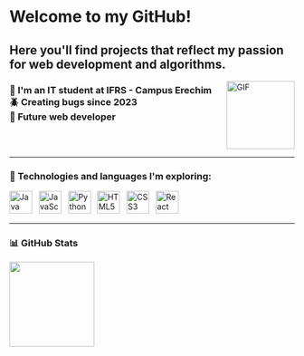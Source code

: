 <h1 align="left">Welcome to my GitHub!</h1>
<h2>Here you'll find projects that reflect my passion for web development and algorithms.</h2>

<img align="right" width="120" src="https://pa1.aminoapps.com/7556/290db318026cf9d2f2bb3b9c817b06c127a873b4r1-300-300_00.gif" alt="GIF" />

<h3 align="left">🏫 I'm an IT student at IFRS - Campus Erechim<br>🪲 Creating bugs since 2023<br>🧟 Future web developer</h3>

<br clear="right"/>

---

<h3 align="left">🧠 Technologies and languages I'm exploring:</h3>

<p align="left">
  <img src="https://cdn.jsdelivr.net/gh/devicons/devicon/icons/java/java-original.svg" width="40" alt="Java" />
  &nbsp;
  <img src="https://cdn.jsdelivr.net/gh/devicons/devicon/icons/javascript/javascript-original.svg" width="40" alt="JavaScript" />
  &nbsp;
  <img src="https://cdn.jsdelivr.net/gh/devicons/devicon/icons/python/python-original.svg" width="40" alt="Python" />
  &nbsp;
  <img src="https://cdn.jsdelivr.net/gh/devicons/devicon/icons/html5/html5-original.svg" width="40" alt="HTML5" />
  &nbsp;
  <img src="https://cdn.jsdelivr.net/gh/devicons/devicon/icons/css3/css3-original.svg" width="40" alt="CSS3" />
  &nbsp;
  <img src="https://cdn.jsdelivr.net/gh/devicons/devicon/icons/react/react-original.svg" width="40" alt="React" />
</p>

---

<h3 align="left">📊 GitHub Stats</h3>

<p align="left">
  <img src="https://github-readme-stats.vercel.app/api?username=MatheusdVaRGAS&show_icons=true&count_private=true&theme=dark&hide_border=true" height="150" />
</p>
